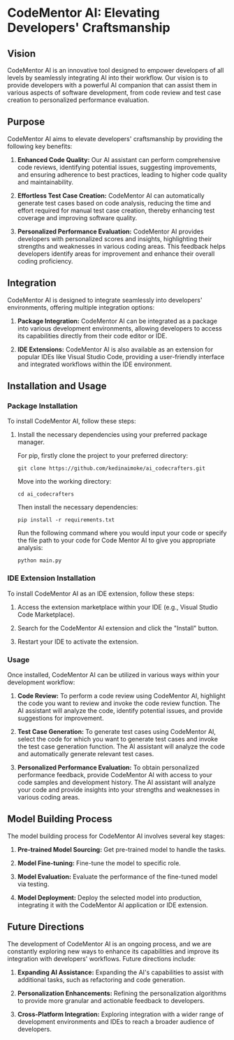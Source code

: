 # CodeMentor AI: Elevating Developers' Craftsmanship

## Vision

CodeMentor AI is an innovative tool designed to empower developers of all levels by seamlessly integrating AI into their workflow. Our vision is to provide developers with a powerful AI companion that can assist them in various aspects of software development, from code review and test case creation to personalized performance evaluation.

## Purpose

CodeMentor AI aims to elevate developers' craftsmanship by providing the following key benefits:

1. **Enhanced Code Quality:** Our AI assistant can perform comprehensive code reviews, identifying potential issues, suggesting improvements, and ensuring adherence to best practices, leading to higher code quality and maintainability.

2. **Effortless Test Case Creation:** CodeMentor AI can automatically generate test cases based on code analysis, reducing the time and effort required for manual test case creation, thereby enhancing test coverage and improving software quality.

3. **Personalized Performance Evaluation:** CodeMentor AI provides developers with personalized scores and insights, highlighting their strengths and weaknesses in various coding areas. This feedback helps developers identify areas for improvement and enhance their overall coding proficiency.

## Integration

CodeMentor AI is designed to integrate seamlessly into developers' environments, offering multiple integration options:

1. **Package Integration:** CodeMentor AI can be integrated as a package into various development environments, allowing developers to access its capabilities directly from their code editor or IDE.

2. **IDE Extensions:** CodeMentor AI is also available as an extension for popular IDEs like Visual Studio Code, providing a user-friendly interface and integrated workflows within the IDE environment.

## Installation and Usage

### Package Installation

To install CodeMentor AI, follow these steps:

1. Install the necessary dependencies using your preferred package manager.

   For pip, firstly clone the project to your preferred directory:
   
   ```
   git clone https://github.com/kedinaimoke/ai_codecrafters.git
   ```

   Move into the working directory:
   
   ```
   cd ai_codecrafters
   ```
   
   Then install the necessary dependencies:

   ```
   pip install -r requirements.txt
   ```

   Run the following command where you would input your code or specify the file path to your code for Code Mentor AI to give you appropriate analysis:

   ```
   python main.py
   ```


### IDE Extension Installation

To install CodeMentor AI as an IDE extension, follow these steps:

1. Access the extension marketplace within your IDE (e.g., Visual Studio Code Marketplace).

2. Search for the CodeMentor AI extension and click the "Install" button.

3. Restart your IDE to activate the extension.

### Usage

Once installed, CodeMentor AI can be utilized in various ways within your development workflow:

1. **Code Review:** To perform a code review using CodeMentor AI, highlight the code you want to review and invoke the code review function. The AI assistant will analyze the code, identify potential issues, and provide suggestions for improvement.

2. **Test Case Generation:** To generate test cases using CodeMentor AI, select the code for which you want to generate test cases and invoke the test case generation function. The AI assistant will analyze the code and automatically generate relevant test cases.

3. **Personalized Performance Evaluation:** To obtain personalized performance feedback, provide CodeMentor AI with access to your code samples and development history. The AI assistant will analyze your code and provide insights into your strengths and weaknesses in various coding areas.

## Model Building Process

The model building process for CodeMentor AI involves several key stages:

1. **Pre-trained Model Sourcing:** Get pre-trained model to handle the tasks.

3. **Model Fine-tuning:** Fine-tune the model to specific role.

4. **Model Evaluation:** Evaluate the performance of the fine-tuned model via testing.

5. **Model Deployment:** Deploy the selected model into production, integrating it with the CodeMentor AI application or IDE extension.

## Future Directions

The development of CodeMentor AI is an ongoing process, and we are constantly exploring new ways to enhance its capabilities and improve its integration with developers' workflows. Future directions include:

1. **Expanding AI Assistance:** Expanding the AI's capabilities to assist with additional tasks, such as refactoring and code generation.

2. **Personalization Enhancements:** Refining the personalization algorithms to provide more granular and actionable feedback to developers.

3. **Cross-Platform Integration:** Exploring integration with a wider range of development environments and IDEs to reach a broader audience of developers.
